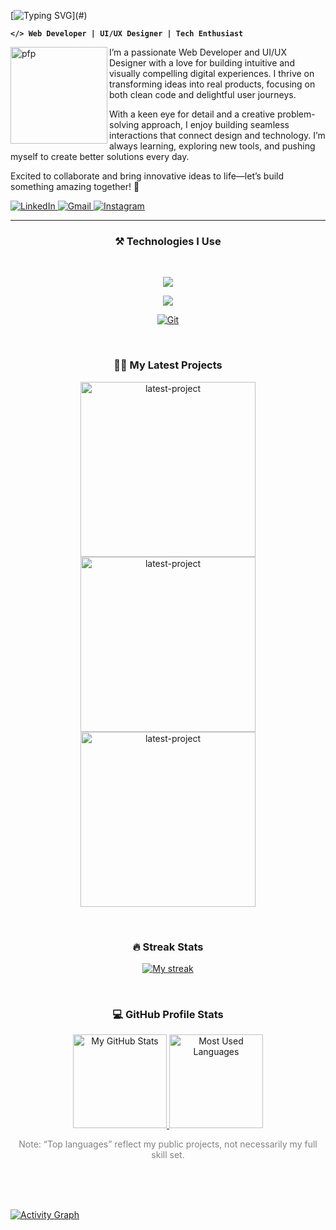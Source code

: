 [![Typing SVG](https://readme-typing-svg.demolab.com?font=Inter&weight=500&size=26&duration=2000&pause=600&color=F7D600&multiline=true&width=435&height=68&lines=Code.+Design.+Repeat.+;Let%E2%80%99s+create+something+awesome!)](#)

**`</> Web Developer | UI/UX Designer | Tech Enthusiast`** 

<a href="#"><img align="left" width="155px" alt="pfp" src="https://i.postimg.cc/Ghv3tGkX/image-1.png" /></a>

I’m a passionate Web Developer and UI/UX Designer with a love for building intuitive and visually compelling digital experiences. I thrive on transforming ideas into real products, focusing on both clean code and delightful user journeys.

With a keen eye for detail and a creative problem-solving approach, I enjoy building seamless interactions that connect design and technology. I’m always learning, exploring new tools, and pushing myself to create better solutions every day.

Excited to collaborate and bring innovative ideas to life—let’s build something amazing together! 🚀

<a href="https://www.linkedin.com/in/zaki-ramadhan/">
  <img alt="LinkedIn" title="Connect on LinkedIn" src="https://img.shields.io/badge/LinkedIn-0077B5?style=for-the-badge&logo=linkedin&logoColor=white"/>
</a>  
<a href="https://mail.google.com/mail/?view=cm&fs=1&to=fiqryomaratala@gmail.com">
  <img alt="Gmail" title="Send me an email" src="https://img.shields.io/badge/Gmail-D14836?style=for-the-badge&logo=gmail&logoColor=white"/>
</a>
<a href="https://www.instagram.com/zqramadhan_">
  <img alt="Instagram" title="Follow on Instagram" src="https://img.shields.io/badge/Instagram-E4405F?style=for-the-badge&logo=instagram&logoColor=white"/>
</a>

---
<h3 align="center">⚒️ Technologies I Use</h3><br>

<p align="center">
  <a href="#">
    <img src="https://skillicons.dev/icons?i=html,css,js,react,bootstrap,tailwind,sass"/>
  </a>
</p>

<p align="center">
  <a href="#">
    <img src="https://skillicons.dev/icons?i=jquery,php,laravel,dart,flutter,mysql"/>
  </a>
</p>

<p align="center">
  <a href="#">
    <img src="https://skillicons.dev/icons?i=git,github,figma,vscode,postman,npm,vite" alt="Git" />
  </a>
</p>

<br>

<h3 align="center">✍🏽 My Latest Projects </h3>
<p align="center">
  <a href="https://github.com/akbarryyan/rancanginid"><img width="280" src="https://denvercoder1-github-readme-stats.vercel.app/api/pin/?username=akbarryyan&repo=rancanginid&theme=react&bg_color=282828&title_color=F8D866&hide_border=true&icon_color=F8D866&show_icons=true" alt="latest-project"></a>
  <a href="https://github.com/zaki-ramadhan/OrtuPintar-app"><img width="280" src="https://denvercoder1-github-readme-stats.vercel.app/api/pin/?username=zaki-ramadhan&repo=OrtuPintar-app&theme=react&bg_color=282828&title_color=F8D866&hide_border=true&icon_color=F8D866&show_icons=true" alt="latest-project"></a>
  <a href="https://github.com/zaki-ramadhan/webstore"><img width="280" src="https://denvercoder1-github-readme-stats.vercel.app/api/pin/?username=zaki-ramadhan&repo=webstore&theme=react&bg_color=282828&title_color=F8D866&hide_border=true&icon_color=F8D866&show_icons=true" alt="latest-project"></a>
</p>

<br>

<h3 align="center">🔥 Streak Stats</h3>
<a href = "#">
  <p align="center">
    <img title="🔥 Streak Stats" alt="My streak" src="https://streak-stats.demolab.com/?user=zaki-ramadhan&theme=gruvbox&hide_border=false"/>
  </p>
</a>

<br>

<h3 align="center"> 💻 GitHub Profile Stats </h3>
<a href = "#">
  <p align="center">
    <img height="150" src="https://github-readme-stats.vercel.app/api?username=zaki-ramadhan&show_icons=true&theme=gruvbox" alt="My GitHub Stats"/>
    <img height="150" src="https://github-readme-stats.vercel.app/api/top-langs/?username=zaki-ramadhan&layout=compact&theme=gruvbox" alt="Most Used Languages"/>
  </p>
</a>

<p align="center" style="color: grey">Note: “Top languages” reflect my public projects, not necessarily my full skill set.</p><br><br>

<br>

<a href="#" align="center"><img alt="Activity Graph" src="https://github-readme-activity-graph.vercel.app/graph/?username=zaki-ramadhan&bg_color=282828&color=F8D866&line=F8D866&point=FFFFFF&hide_border=true" /></a>
